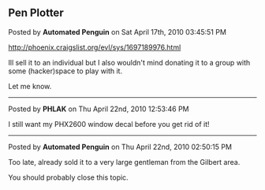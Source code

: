 ## Pen Plotter
Posted by **Automated Penguin** on Sat April 17th, 2010 03:45:51 PM

<http://phoenix.craigslist.org/evl/sys/1697189976.html>

Ill sell it to an individual but I also wouldn't mind donating it to a group
with some (hacker)space to play with it.

Let me know.

--------------------------------------------------------------------------------

Posted by **PHLAK** on Thu April 22nd, 2010 12:53:46 PM

I still want my PHX2600 window decal before you get rid of it!

--------------------------------------------------------------------------------

Posted by **Automated Penguin** on Thu April 22nd, 2010 02:50:15 PM

Too late, already sold it to a very large gentleman from the Gilbert area.

You should probably close this topic.
